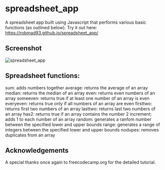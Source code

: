 ﻿# spreadsheet_app
A spreadsheet app built using Javascript that performs various basic functions (as outlined below). Try it out here: https://robmad93.github.io/spreadsheet_app/

## Screenshot

![spreadsheet_app](https://github.com/user-attachments/assets/2b1391e0-1a1b-4a09-aa92-713c7ec425f2)

## Spreadsheet functions:
sum: adds numbers together
average: returns the average of an array
median: returns the median of an array
even: returns even numbers of an array
someeven: returns true if at least one number of an array is even
everyeven: returns true only if all numbers of an array are even
firsttwo: returns first two numbers of an array
lasttwo: returns last two numbers of an array
has2: returns true if an array contains the number 2
increment: adds 1 to each number of an array
random: generates a ranfom number between the specified lower and upper bounds
range: generates a range of integers between the specified lower and upper bounds
nodupes: removes duplicates from an array

## Acknowledgements
A special thanks once again to freecodecamp.org for the detailed tutorial.
